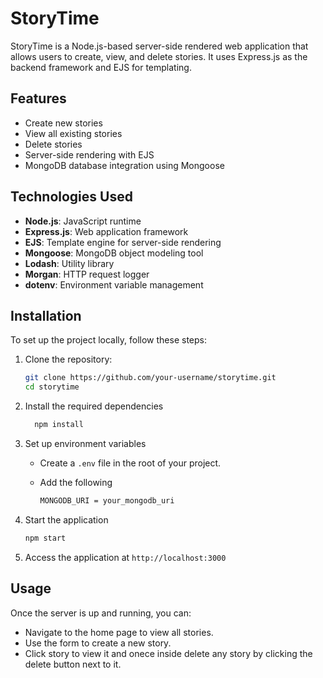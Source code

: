 # StoryTime

StoryTime is a Node.js-based server-side rendered web application that allows users to create, view, and delete stories. It uses Express.js as the backend framework and EJS for templating.

## Features

- Create new stories
- View all existing stories
- Delete stories
- Server-side rendering with EJS
- MongoDB database integration using Mongoose

## Technologies Used

- **Node.js**: JavaScript runtime
- **Express.js**: Web application framework
- **EJS**: Template engine for server-side rendering
- **Mongoose**: MongoDB object modeling tool
- **Lodash**: Utility library
- **Morgan**: HTTP request logger
- **dotenv**: Environment variable management

## Installation

To set up the project locally, follow these steps:

1. Clone the repository:

   ```bash
   git clone https://github.com/your-username/storytime.git
   cd storytime
   ```

2. Install the required dependencies

   ```bash
     npm install
   ```

3. Set up environment variables

   - Create a `.env` file in the root of your project.
   - Add the following

     ```bash
     MONGODB_URI = your_mongodb_uri
     ```

4. Start the application

   ```bash
   npm start
   ```

5. Access the application at `http://localhost:3000`

## Usage

Once the server is up and running, you can:

- Navigate to the home page to view all stories.
- Use the form to create a new story.
- Click story to view it and onece inside delete any story by clicking the delete button next to it.
